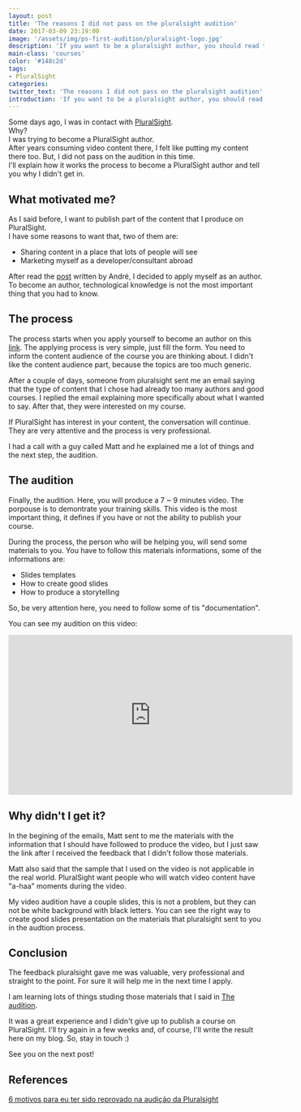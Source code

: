 ```yaml
---
layout: post
title: 'The reasons I did not pass on the pluralsight audition'
date: 2017-03-09 23:19:00
image: '/assets/img/ps-first-audition/pluralsight-logo.jpg'
description: 'If you want to be a pluralsight author, you should read this post'
main-class: 'courses'
color: '#148c2d'
tags:
- PluralSight
categories:
twitter_text: 'The reasons I did not pass on the pluralsight audition'
introduction: 'If you want to be a pluralsight author, you should read this post'
---
```


Some days ago, I was in contact with [PluralSight](https://www.pluralsight.com/).   
Why?  
I was trying to become a PluralSight author.  
After years consuming video content there, I felt like putting my content there too. But, I did not pass on the audition in this time.  
I'll explain how it works the process to become a PluralSight author and tell you why I didn't get in.  

## What motivated me?
As I said before, I want to publish part of the content that I produce on PluralSight.  
I have some reasons to want that, two of them are:
  * Sharing content in a place that lots of people will see
  * Marketing myself as a developer/consultant abroad  


After read the [post](http://www.andrealveslima.com.br/blog/index.php/2014/02/19/6-motivos-para-eu-ter-sido-reprovado-na-audicao-da-pluralsight/) written by André, I decided to apply myself as an author.  
To become an author, technological knowledge is not the most important thing that you had to know.


## The process
The process starts when you apply yourself to become an author on this [link](https://www.pluralsight.com/teach). The applying process is very simple, just fill the form. You need to inform the content audience of the course you are thinking about. I didn't like the content audience part, because the topics are too much generic.

After a couple of days, someone from pluralsight sent me an email saying that the type of content that I chose had already too many authors and good courses. I replied the email explaining more specifically about what I wanted to say. After that, they were interested on my course.  

If PluralSight has interest in your content, the conversation will continue. They are very attentive and the process is very professional.  

I had a call with a guy called Matt and he explained me a lot of things and the next step, the audition.

<a name="audtion"></a>
## The audition  
Finally, the audition. Here, you will produce a 7 ~ 9 minutes video. The porpouse is to demontrate your training skills. This video is the most important thing, it defines if you have or not the ability to publish your course.

During the process, the person who will be helping you, will send some materials to you. You have to follow this materials informations, some of the informations are:
  * Slides templates
  * How to create good slides
  * How to produce a storytelling


So, be very attention here, you need to follow some of tis "documentation".

You can see my audition on this video:
<iframe width="560" height="315" src="https://www.youtube.com/embed/INBScjZ1x2c" frameborder="0" allowfullscreen></iframe>

## Why didn't I get it?
In the begining of the emails, Matt sent to me the materials with the information that I should have followed to produce the video, but I just saw the link after I received the feedback that I didn't follow those materials.

Matt also said that the sample that I used on the video is not applicable in the real world. PluralSight want people who will watch video content have "a-haa" moments during the video.

My video audition have a couple slides, this is not a problem, but they can not be white background with black letters. You can see the right way to create good slides presentation on the materials that pluralsight sent to you in the audtion process.


## Conclusion
The feedback pluralsight gave me was valuable, very professional and straight to the point. For sure it will help me in the next time I apply.

I am learning lots of things studing those materials that I said in [The audition](#audtion). 

It was a great experience and I didn't give up to publish a course on PluralSight. I'll try again in a few weeks and, of course, I'll write the result here on my blog. So, stay in touch :)


See you on the next post!


## References
[6 motivos para eu ter sido reprovado na audição da Pluralsight](http://www.andrealveslima.com.br/blog/index.php/2014/02/19/6-motivos-para-eu-ter-sido-reprovado-na-audicao-da-pluralsight/)
